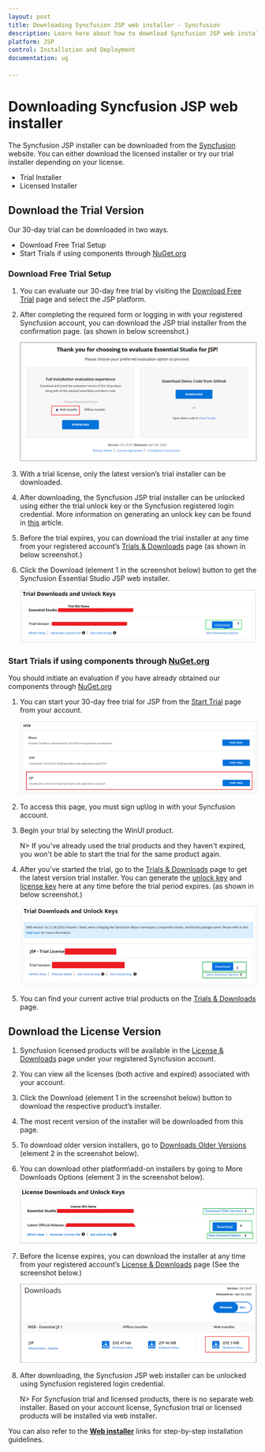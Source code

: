 ```yaml
---
layout: post
title: Downloading Syncfusion JSP web installer - Syncfusion
description: Learn here about how to download Syncfusion JSP web installer from our Syncfusion website with license.
platform: JSP
control: Installation and Deployment
documentation: ug

---
```


# Downloading Syncfusion JSP web installer

The Syncfusion JSP installer can be downloaded from the [Syncfusion](https://www.syncfusion.com/jquery/jsp-ui-controls) website. You can either download the licensed installer or try our trial installer depending on your license. 

   -	Trial Installer
   -	Licensed Installer


## Download the Trial Version

Our 30-day trial can be downloaded in two ways.

   * Download Free Trial Setup
   * Start Trials if using components through [NuGet.org](https://www.nuget.org/packages?q=syncfusion)


### Download Free Trial Setup

1. You can evaluate our 30-day free trial by visiting the [Download Free Trial](https://www.syncfusion.com/downloads) page and select the JSP platform.
2. After completing the required form or logging in with your registered Syncfusion account, you can download the JSP trial installer from the confirmation page. (as shown in below screenshot.) 
   
   ![Trial and downloads of Syncfusion Essential Studio](images/trial-confirmation.png)
   
3. With a trial license, only the latest version’s trial installer can be downloaded.
4. After downloading, the Syncfusion JSP trial installer can be unlocked using either the trial unlock key or the Syncfusion registered login credential. More information on generating an unlock key can be found in [this](https://www.syncfusion.com/kb/8069/how-to-generate-unlock-key-for-essentials-studio-products) article.
5. Before the trial expires, you can download the trial installer at any time from your registered account’s [Trials & Downloads](https://www.syncfusion.com/account/manage-trials/downloads) page (as shown in below screenshot.)
6. Click the Download (element 1 in the screenshot below) button to get the Syncfusion Essential Studio JSP web installer.
 
   ![Trial and downloads of Syncfusion Essential Studio](images/trial-download.png)

   
### Start Trials if using components through [NuGet.org](https://www.nuget.org/packages?q=syncfusion)

You should initiate an evaluation if you have already obtained our components through [NuGet.org](https://www.nuget.org/packages?q=syncfusion)

1. You can start your 30-day free trial for JSP from the [Start Trial](https://www.syncfusion.com/account/manage-trials/start-trials) page from your account.
   
   ![Trial and downloads of Syncfusion Essential Studio](images/start-trial-download.png)
   
2. To access this page, you must sign up\log in with your Syncfusion account.
3. Begin your trial by selecting the WinUI product. 

   N> If you've already used the trial products and they haven't expired, you won't be able to start the trial for the same product again.

4. After you've started the trial, go to the [Trials & Downloads](https://www.syncfusion.com/account/manage-trials/downloads) page to get the latest version trial installer. You can generate the [unlock key](https://www.syncfusion.com/kb/8069/how-to-generate-unlock-key-for-essentials-studio-products) and [license key](https://help.syncfusion.com/jsp/licensing/licensing) here at any time before the trial period expires. (as shown in below screenshot.)

   ![License and downloads of Syncfusion Essential Studio](images/start-trial-download-installer.png)

5. You can find your current active trial products on the [Trials & Downloads](https://www.syncfusion.com/account/manage-trials/downloads) page.
   

## Download the License Version

1. Syncfusion licensed products will be available in the [License & Downloads](https://www.syncfusion.com/account/downloads) page under your registered Syncfusion account.
2. You can view all the licenses (both active and expired) associated with your account.
3. Click the Download (element 1 in the screenshot below) button to download the respective product’s installer.
4. The most recent version of the installer will be downloaded from this page.
5. To download older version installers, go to [Downloads Older Versions](https://www.syncfusion.com/account/downloads/studio) (element 2 in the screenshot below).
6. You can download other platform\add-on installers by going to More Downloads Options (element 3 in the screenshot below).

    ![License and downloads of Syncfusion Essential Studio](images/license-download.png)
   
7. Before the license expires, you can download the installer at any time from your registered account’s [License & Downloads](https://www.syncfusion.com/account/downloads) page (See the screenshot below.)
   
   ![License and downloads of Syncfusion Essential Studio](images/start-trial-download-web-installer.png)
   
8. After downloading, the Syncfusion JSP web installer can be unlocked using Syncfusion registered login credential.

   N> For Syncfusion trial and licensed products, there is no separate web installer. Based on your account license, Syncfusion trial or licensed products will be installed via web installer.
	
	
You can also refer to the [**Web installer**](https://help.syncfusion.com/jsp/installation-and-upgrade/install-using-the-web-installer) links for step-by-step installation guidelines.